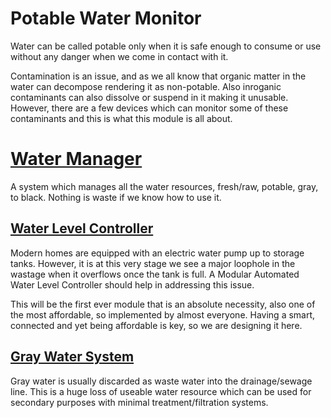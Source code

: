 
# Potable Water Monitor
 Water can be called potable only when it is safe enough to consume or use without any danger when we come in contact with it.

 Contamination is an issue, and as we all know that organic matter in the water can decompose rendering it as non-potable. Also inroganic contaminants can also dissolve or suspend in it making it unusable. However, there are a few devices which can monitor some of these contaminants and this is what this module is all about.

# [Water Manager](../WaterManager/)
A system which manages all the water resources, fresh/raw, potable, gray, to black. Nothing is waste if we know how to use it.

## [Water Level Controller](../WaterLevelController/)
 Modern homes are equipped with an electric water pump up to storage tanks. However, it is at this very stage we see a major loophole in the wastage when it overflows once the tank is full. A Modular Automated Water Level Controller should help in addressing this issue.
 
 This will be the first ever module that is an absolute necessity, also one of the most affordable, so implemented by almost everyone. Having a smart, connected and yet being affordable is key, so we are designing it here.
 
## [Gray Water System](../GrayWaterSystem)
 Gray water is usually discarded as waste water into the drainage/sewage line. This is a huge loss of useable water resource which can be used for secondary purposes with minimal treatment/filtration systems.